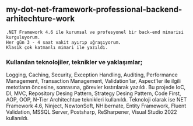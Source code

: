 ## my-dot-net-framework-professional-backend-arhitechture-work

```
.NET Framework 4.6 ile kurumsal ve profesyonel bir back-end mimarisi kurguluyorum.
Her gün 3 - 4 saat vakit ayırıp uğraşıyorum.
Klasik çok katmanlı mimari ile yazıldı.
```

### Kullanılan teknolojiler, teknikler ve yaklaşımlar; 
Logging, Caching, Security, Exception Handling, Auditing, Performance Management, Transaction Management, Validation'lar, Aspect'ler ile ilgili metotların öncesine, sonrasına, görevler kıstırılarak yazıldı.
Bu projede IoC, DI, MVC, Repository Desing Pattern, Strategy Desing Pattern, Code First, AOP, OOP, N-Tier Architechtue teknikleri kullanıldı.
Teknoloji olarak ise NET Framework 4.6, Ninject, NewtonSoft, NHibernate, Entity Framework, Fluent Validation, MSSQL Server, Postsharp, ReSharpener, Visual Studio 2022 kullanıldı.
